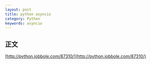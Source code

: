 ```yaml
---
layout: post
title: python asyncio
category: Python
keywords: asyncio
--- 
```


## 正文


[http://python.jobbole.com/87310/](http://python.jobbole.com/87310/)